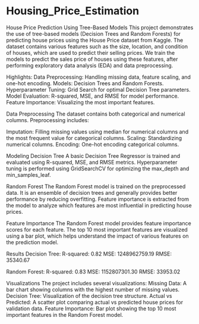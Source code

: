 # Housing_Price_Estimation
House Price Prediction Using Tree-Based Models
This project demonstrates the use of tree-based models (Decision Trees and Random Forests) for predicting house prices using the House Price dataset from Kaggle. The dataset contains various features such as the size, location, and condition of houses, which are used to predict their selling prices. We train the models to predict the sales price of houses using these features, after performing exploratory data analysis (EDA) and data preprocessing.

Highlights:
Data Preprocessing: Handling missing data, feature scaling, and one-hot encoding.
Models: Decision Trees and Random Forests.
Hyperparameter Tuning: Grid Search for optimal Decision Tree parameters.
Model Evaluation: R-squared, MSE, and RMSE for model performance.
Feature Importance: Visualizing the most important features.

Data Preprocessing
The dataset contains both categorical and numerical columns. Preprocessing includes:

Imputation: Filling missing values using median for numerical columns and the most frequent value for categorical columns.
Scaling: Standardizing numerical columns.
Encoding: One-hot encoding categorical columns.

Modeling
Decision Tree
A basic Decision Tree Regressor is trained and evaluated using R-squared, MSE, and RMSE metrics. Hyperparameter tuning is performed using GridSearchCV for optimizing the max_depth and min_samples_leaf.

Random Forest
The Random Forest model is trained on the preprocessed data. It is an ensemble of decision trees and generally provides better performance by reducing overfitting. Feature importance is extracted from the model to analyze which features are most influential in predicting house prices.

Feature Importance
The Random Forest model provides feature importance scores for each feature. The top 10 most important features are visualized using a bar plot, which helps understand the impact of various features on the prediction model.

Results
Decision Tree:
R-squared: 0.82
MSE: 1248962759.19
RMSE: 35340.67

Random Forest:
R-squared: 0.83
MSE: 1152807301.30
RMSE: 33953.02

Visualizations
The project includes several visualizations:
Missing Data: A bar chart showing columns with the highest number of missing values.
Decision Tree: Visualization of the decision tree structure.
Actual vs Predicted: A scatter plot comparing actual vs predicted house prices for validation data.
Feature Importance: Bar plot showing the top 10 most important features in the Random Forest model.
